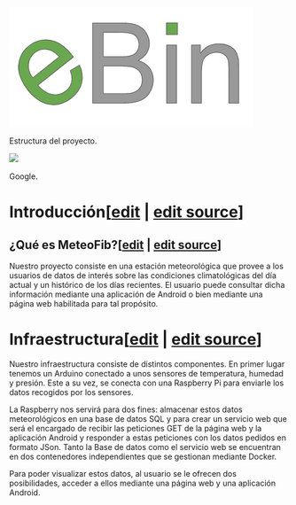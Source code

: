 [![](images/Meteoestructura.png)](/pti/index.php/File:Meteoestructura.png)

Estructura del proyecto.

[![](images/S\_Google.png)](/pti/index.php/File:S_Google.png)

Google.

# Introducción[[edit](/pti/index.php?title=Categor%C3%ADa:tmp&veaction=edit&section=1 "Edit section: Introducción") | [edit source](/pti/index.php?title=Categor%C3%ADa:tmp&action=edit&section=1 "Edit section: Introducción")]

## ¿Qué es MeteoFib?[[edit](/pti/index.php?title=Categor%C3%ADa:tmp&veaction=edit&section=2 "Edit section: ¿Qué es MeteoFib?") | [edit source](/pti/index.php?title=Categor%C3%ADa:tmp&action=edit&section=2 "Edit section: ¿Qué es MeteoFib?")]

Nuestro proyecto consiste en una estación meteorológica que provee a los usuarios de datos de interés sobre las condiciones climatológicas del día actual y un histórico de los días recientes. El usuario puede consultar dicha información mediante una aplicación de Android o bien mediante una página web habilitada para tal propósito.

# Infraestructura[[edit](/pti/index.php?title=Categor%C3%ADa:tmp&veaction=edit&section=3 "Edit section: Infraestructura") | [edit source](/pti/index.php?title=Categor%C3%ADa:tmp&action=edit&section=3 "Edit section: Infraestructura")]

Nuestro infraestructura consiste de distintos componentes. En primer lugar tenemos un Arduino conectado a unos sensores de temperatura, humedad y presión. Este a su vez, se conecta con una Raspberry Pi para enviarle los datos recogidos por los sensores.

La Raspberry nos servirá para dos fines: almacenar estos datos meteorológicos en una base de datos SQL y para crear un servicio web que será el encargado de recibir las peticiones GET de la página web y la aplicación Android y responder a estas peticiones con los datos pedidos en formato JSon. Tanto la Base de datos como el servicio web se encuentran en dos contenedores independientes que se gestionan mediante Docker.

Para poder visualizar estos datos, al usuario se le ofrecen dos posibilidades, acceder a ellos mediante una página web y una aplicación Android.